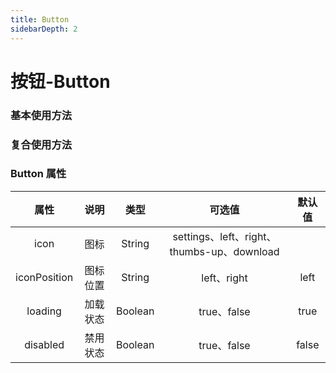 ```yaml
---
title: Button
sidebarDepth: 2
---
```



# 按钮-Button

### 基本使用方法

<ClientOnly>
  <button-demos></button-demos>
</ClientOnly>

### 复合使用方法

<ClientOnly>
  <button-group-demos></button-group-demos>
</ClientOnly>

###  Button 属性

|     属性     |   说明   |  类型   |                可选值                 | 默认值 |
| :----------: | :------: | :-----: | :-----------------------------------: | :----: |
|     icon     |   图标   | String  | settings、left、right、 thumbs-up、download|        |
| iconPosition | 图标位置 | String  |              left、right              |  left  |
|   loading    | 加载状态 | Boolean |              true、false              | true  |
|   disabled   | 禁用状态 | Boolean |              true、false              | false  |





